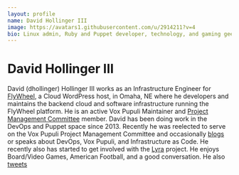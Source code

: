 ```yaml
---
layout: profile
name: David Hollinger III
image: https://avatars1.githubusercontent.com/u/2914211?v=4
bio: Linux admin, Ruby and Puppet developer, technology, and gaming geek. Infrastructure Engineer for @HeyFlywheel. Do Puppet for @voxpupuliorg.
---
```


# David Hollinger III

David (dhollinger) Hollinger III works as an Infrastructure Engineer for [FlyWheel](https://getflywheel.com), a Cloud WordPress host, in Omaha, NE where he developers and maintains the backend cloud and software infrastructure running the FlyWheel platform. He is an active Vox Pupuli Maintainer and [Project Management Committee](https://github.com/voxpupuli/plumbing/blob/master/share/governance.md#vox-pupuli-governance) member. David has been doing work in the DevOps and Puppet space since 2013. Recently he was reelected to serve on the Vox Pupuli Project Management Committee and occasionally [blogs](https://www.moduletux.com) or speaks about DevOps, Vox Pupuli, and Infrastructure as Code. He recently also has started to get involved with the [Lyra](https://lyraproj.github.io) project. He enjoys Board/Video Games, American Football, and a good conversation. He also [tweets](https://twitter.com/moduletux)
